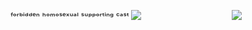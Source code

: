 ㅤㅤㅤ‎ ‎ ‎ ‎ ‎ㅤㅤᶠᵒʳᵇⁱᵈᵈᵉⁿ ʰᵒᵐᵒˢᵉˣᵘᵃˡ ˢᵘᵖᵖᵒʳᵗⁱⁿᵍ ᶜᵃˢᵗ 
![](https://file.garden/aADASQgY3QmuIjC3/Untitled71_20250607155446.png)
ㅤㅤㅤㅤㅤㅤㅤㅤㅤ‎ ‎ ‎ ㅤ![](https://komarev.com/ghpvc/?username=Kyoyaootori&color=AB93B2&label=✦)
